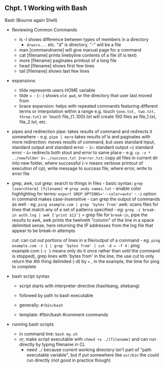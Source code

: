 ## Chpt. 1 Working with Bash
Bash (Bourne again Shell)
- Reviewing Common Commands
    - ls -l shows difference between types of members in a directory
        - `drwxrx...` etc. "d" is directory, "-" will be a file
    - man [commandname] will give manual page for a command
    - cat [filename] prints linebyline contents of a file (if is text)
    - more [filename] paginates printout of a long file
    - head [filename] shows first few lines
    - tail [filemane] shows last few lines 
- expansions
    - tilde represents users HOME variable
    - tilde + `-` (`~-`) shows `old pwd`, or the directory that user last moved from 
    - brace expansion: helps with repeated commands featuring different terms or interpolation within a range
         e.g. touch `{one.txt, two.txt, three.txt}` or `touch file_{1..100}.txt will create 100 files as file_1.txt, file_2.txt, etc.
- pipes and redirection
    pipe: takes results of command and redirects it somewhere
        - e.g. `pipe | more` takes results of ls and paginates with more
    redirection: moves results of command, but uses standard input, standard output and standard error.
        - `1>`: standard output `>2` standard error
        - `&>` redirects both stout and error to same place
        - e.g. `cp -v * ../newfolder 1>../success.txt 2>error.txt`: copy all files in current dir into new folder, where successful (-v means verbose printout of execution of cp), write message to success file, where error, write to error file

- grep, awk, cut
    grep: search to things in files
        - basic syntax: `grep [searchterm] [filename]` => `grep andy names.txt`
        - enable color highlighting for terms: ` export GREP_OPTIONS='--color=auto' `
        - `-i` option in command makes case-insensitive
        - can grep the output of commands as well
            - eg. ` ping example.com | grep 'bytes from' `
    awk: scans files for lines that match any of a set of patterns specified 
        - eg: `grep -i break-in auth.log | awk {'print $12'}` = grep file for `break-in`, pipe the results to awk, awk prints the twelveth "column" of the line in a space delimited sense, here returning the IP addresses from the log file that appear to be break-in attempts

    cut: can cut out portions of lines in a file/output of a command
        - eg. ` ping example.com -c 1 | grep 'bytes from' | cut -d = -f 4 ` : ping example.com (`-c 1` means only do it once rather than until the command is stopped), grep lines with 'bytes from' in the line, the use cut to only return the 4th thing delimited (-d) by `=` , in the example, the time for ping to complete

- bash script syntax
    - script starts with interpreter directive (hashbang, shebang)
    - followed by path to bash executable
    - generally: `#!bin/bash`
    
    - template:
        #!bin/bash
        #comment
        commands
- running bash scripts
    - in command line: `bash my.sh` 
    - or, make script executable with `chmod +x ./[filename]` and can run directly by typing filename in CL
        - need `./` because current working directory isn't part of "path executable variable", but if put somewhere like `usr/bin` the could run directly (not good in practice though)